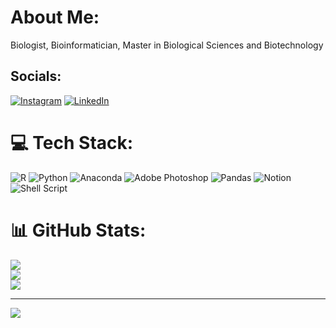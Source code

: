 # About Me:
Biologist, Bioinformatician, Master in Biological Sciences and Biotechnology

## Socials:
[![Instagram](https://img.shields.io/badge/Instagram-%23E4405F.svg?logo=Instagram&logoColor=white)](https://instagram.com/pharaohs.son) [![LinkedIn](https://img.shields.io/badge/LinkedIn-%230077B5.svg?logo=linkedin&logoColor=white)](https://linkedin.com/in/vilmar-filho) 


# 💻 Tech Stack:
![R](https://img.shields.io/badge/r-%23276DC3.svg?style=flat&logo=r&logoColor=white) ![Python](https://img.shields.io/badge/python-3670A0?style=flat&logo=python&logoColor=ffdd54) ![Anaconda](https://img.shields.io/badge/Anaconda-%2344A833.svg?style=flat&logo=anaconda&logoColor=white) ![Adobe Photoshop](https://img.shields.io/badge/adobephotoshop-%2331A8FF.svg?style=flat&logo=adobephotoshop&logoColor=white) ![Pandas](https://img.shields.io/badge/pandas-%23150458.svg?style=flat&logo=pandas&logoColor=white) ![Notion](https://img.shields.io/badge/Notion-%23000000.svg?style=flat&logo=notion&logoColor=white) ![Shell Script](https://img.shields.io/badge/shell_script-%23121011.svg?style=flat&logo=gnu-bash&logoColor=white)

# 📊 GitHub Stats:
![](https://github-readme-stats.vercel.app/api?username=pharaohs-son&theme=react&hide_border=false&include_all_commits=false&count_private=true)<br/>
![](https://github-readme-streak-stats.herokuapp.com/?user=pharaohs-son&theme=react&hide_border=false)<br/>
![](https://github-readme-stats.vercel.app/api/top-langs/?username=pharaohs-son&theme=react&hide_border=false&include_all_commits=false&count_private=true&layout=compact)

---
[![](https://visitcount.itsvg.in/api?id=pharaohs-son&icon=2&color=0)](https://visitcount.itsvg.in)
